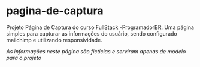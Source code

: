 # pagina-de-captura
Projeto Página de Captura do curso FullStack -ProgramadorBR. 
Uma página simples para capturar as informações do usuário, sendo configurado mailchimp e utilizando responsividade. 

*As informações neste página são fictícias e serviram apenas de modelo para o projeto*
